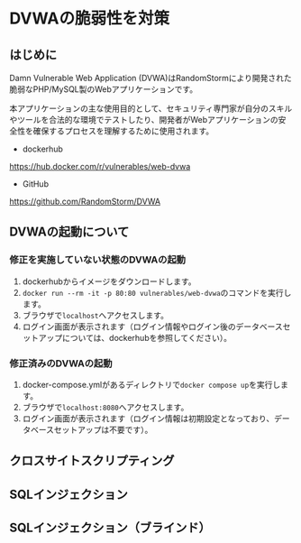 # DVWAの脆弱性を対策
## はじめに
Damn Vulnerable Web Application (DVWA)はRandomStormにより開発された脆弱なPHP/MySQL製のWebアプリケーションです。

本アプリケーションの主な使用目的として、セキュリティ専門家が自分のスキルやツールを合法的な環境でテストしたり、開発者がWebアプリケーションの安全性を確保するプロセスを理解するために使用されます。

- dockerhub

https://hub.docker.com/r/vulnerables/web-dvwa

- GitHub

https://github.com/RandomStorm/DVWA

## DVWAの起動について
### 修正を実施していない状態のDVWAの起動
1. dockerhubからイメージをダウンロードします。
2. `docker run --rm -it -p 80:80 vulnerables/web-dvwa`のコマンドを実行します。
3. ブラウザで`localhost`へアクセスします。
4. ログイン画面が表示されます（ログイン情報やログイン後のデータベースセットアップについては、dockerhubを参照してください）。

### 修正済みのDVWAの起動
1. docker-compose.ymlがあるディレクトリで`docker compose up`を実行します。
2. ブラウザで`localhost:8080`へアクセスします。
3. ログイン画面が表示されます（ログイン情報は初期設定となっており、データベースセットアップは不要です）。

## クロスサイトスクリプティング

## SQLインジェクション

## SQLインジェクション（ブラインド）
